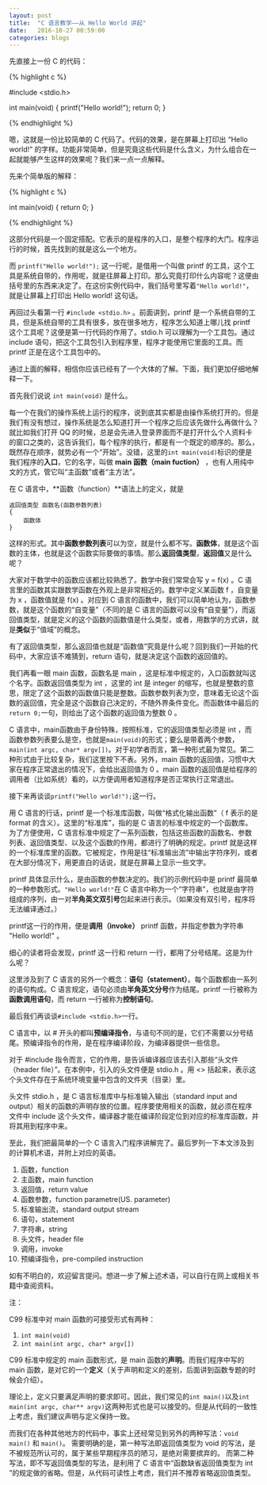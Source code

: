 ```yaml
---
layout:	post
title:	"C 语言教学——从 Hello World 讲起"
date:	2016-10-27 00:59:00
categories:	blogs
---
```


先直接上一份 C 的代码：

{% highlight c %}

#include <stdio.h>

int main(void)
{
    printf("Hello world!");
    return 0;
}

{% endhighlight %}

嗯，这就是一份比较简单的 C 代码了。代码的效果，是在屏幕上打印出 “Hello world!” 的字样。功能非常简单，但是究竟这些代码是什么含义，为什么组合在一起就能够产生这样的效果呢？我们来一点一点解释。

先来个简单版的解释：

{% highlight c %}

int main(void)
{
    return 0;
}

{% endhighlight %}

这部分代码是一个固定搭配。它表示的是程序的入口，是整个程序的大门。程序运行的时候，首先找到的就是这么一个地方。

而 ``printf("Hello world!");`` 这一行呢，是借用一个叫做 printf 的工具，这个工具是系统自带的，作用呢，就是往屏幕上打印。那么究竟打印什么内容呢？这便由括号里的东西来决定了。在这份实例代码中，我们括号里写着``"Hello world!"``，就是让屏幕上打印出 Hello world! 这句话。

再回过头看第一行 ``#include <stdio.h>`` 。前面讲到，printf 是一个系统自带的工具，但是系统自带的工具有很多，放在很多地方，程序怎么知道上哪儿找 printf 这个工具呢？这便是第一行代码的作用了。stdio.h 可以理解为一个工具包。通过 include 语句，把这个工具包引入到程序里，程序才能使用它里面的工具。而 printf 正是在这个工具包中的。

通过上面的解释，相信你应该已经有了一个大体的了解。下面，我们更加仔细地解释一下。

首先我们说说 ``int main(void)`` 是什么。

每一个在我们的操作系统上运行的程序，说到底其实都是由操作系统打开的。但是我们有没有想过，操作系统是怎么知道打开一个程序之后应该先做什么再做什么？就比如我们打开 QQ 的时候，总是会先进入登录界面而不是打开什么个人资料卡的窗口之类的，这告诉我们，每个程序的执行，都是有一个既定的顺序的。那么，既然存在顺序，就势必有一个“开始”。没错，这里的``int main(void)``标识的便是我们程序的**入口**，它的名字，叫做 **main 函数（main fuction）** ，也有人用纯中文的方式，管它叫“主函数”或者“主方法”。

在 C 语言中，**函数（function）**语法上的定义，就是

```
返回值类型 函数名(函数参数列表)
{
    函数体
}
```

这样的形式。其中**函数参数列表**可以为空，就是什么都不写。**函数体**，就是这个函数的主体，也就是这个函数实际要做的事情。那么**返回值类型**，**返回值**又是什么呢？

大家对于数学中的函数应该都比较熟悉了。数学中我们常常会写 y = f(x) 。C 语言里的函数其实跟数学函数在外观上是非常相近的。数学中定义某函数 f ，自变量为 x ，函数值就是 f(x) 。对应到 C 语言的函数中，我们可以简单地认为，函数参数，就是这个函数的“自变量”（不同的是 C 语言的函数可以没有“自变量”），而返回值类型，就是定义的这个函数的函数值是什么类型，或者，用数学的方式讲，就是**类似**于“值域”的概念。

有了返回值类型，那么返回值也就是“函数值”究竟是什么呢？回到我们一开始的代码中，大家应该不难猜到，return 语句，就是决定这个函数的返回值的。

我们再看一眼 main 函数，函数名是 main ，这是标准中规定的，入口函数就叫这个名字。函数返回值类型为 int ，这里的 int 是 integer 的缩写，也就是整数的意思，限定了这个函数的函数值只能是整数。函数参数列表为空，意味着无论这个函数的返回值，完全是这个函数自己决定的，不随外界条件变化。而函数体中最后的``return 0;``一句，则给出了这个函数的返回值为整数 0 。

C 语言中，main函数由于身份特殊，按照标准，它的返回值类型必须是 int ，而函数参数列表要么是空，也就是``main(void)``的形式；要么是带着两个参数，``main(int argc, char* argv[])``。对于初学者而言，第一种形式最为常见。第二种形式由于比较复杂，我们这里按下不表。另外，main 函数的返回值，习惯中大家在程序正常退出的情况下，会给出返回值为 0 。main 函数的返回值是给程序的调用者（比如系统）看的，以方便调用者知道程序是否正常执行正常退出。

接下来再谈谈``printf("Hello world!");``这一行。

用 C 语言的行话，printf 是一个标准库函数，叫做“格式化输出函数”（ f 表示的是 format 的含义）。这里的“标准库”，指的是 C 语言的标准中规定的一个函数库。为了方便使用，C 语言标准中规定了一系列函数，包括这些函数的函数名、参数列表、返回值类型、以及这个函数的作用，都进行了明确的规定。printf 就是这样的一个标准库里的函数。它被规定，作用是往“标准输出流”中输出字符序列，或者在大部分情况下，用更直白的话说，就是在屏幕上显示一些文字。

printf 具体显示什么，是由函数的参数决定的。我们的示例代码中是 printf 最简单的一种参数形式。``"Hello world!"``在 C 语言中称为一个“字符串”，也就是由字符组成的序列，由一对**半角英文双引号**包起来进行表示。（如果没有双引号，程序将无法编译通过。）

printf这一行的作用，便是**调用（invoke）** printf 函数，并指定参数为字符串 "Hello world!" 。

细心的读者将会发现，printf 这一行和 return 一行，都用了分号结尾。这是为什么呢？

这里涉及到了 C 语言的另外一个概念：**语句（statement）**。每个函数都由一系列的语句构成。C 语言规定，语句必须由**半角英文分号**作为结尾。printf 一行被称为**函数调用语句**，而 return 一行被称为**控制语句**。

最后我们再谈谈``#include <stdio.h>``一行。

C 语言中，以 # 开头的都叫**预编译指令**，与语句不同的是，它们不需要以分号结尾。预编译指令的作用，是在程序编译阶段，为编译器提供一些信息。

对于 #include 指令而言，它的作用，是告诉编译器应该去引入那些“头文件（header file）”。在本例中，引入的头文件便是 stdio.h 。用 <> 括起来，表示这个头文件存在于系统环境变量中包含的文件夹（目录）里。

头文件 stdio.h ，是 C 语言标准库中与标准输入输出（standard input and output）相关的函数的声明存放的位置。程序要使用相关的函数，就必须在程序文件中 include 这个头文件，编译器才能在编译阶段定位到对应的标准库函数，并将其用到程序中来。

至此，我们把最简单的一个 C 语言入门程序讲解完了。最后罗列一下本文涉及到的计算机术语，并附上对应的英语。

1. 函数，function
2. 主函数，main function
3. 返回值，return value
4. 函数参数，function parametre(US. parameter)
5. 标准输出流，standard output stream
6. 语句，statement
7. 字符串，string
8. 头文件，header file
9. 调用，invoke
10. 预编译指令，pre-compiled instruction

如有不明白的，欢迎留言提问。想进一步了解上述术语，可以自行在网上或相关书籍中查阅资料。

注：

C99 标准中对 main 函数的可接受形式有两种：

1. ``int main(void)``
2. ``int main(int argc, char* argv[])``

C99 标准中规定的 main 函数形式，是 main 函数的**声明**。而我们程序中写的 main 函数，是对它的一个**定义**（关于声明和定义的差别，后面讲到函数专题的时候会介绍）。

理论上，定义只要满足声明的要求即可。因此，我们常见的``int main()``以及``int main(int argc, char** argv)``这两种形式也是可以接受的。但是从代码的一致性上考虑，我们建议声明与定义保持一致。

而我们在各种其他地方的代码中，事实上还经常见到另外的两种写法：``void main()`` 和 ``main()``。
需要明确的是，第一种写法即返回值类型为 void 的写法，是不被规范所认可的，属于某些早期程序员的陋习，是绝对需要摈弃的。
而第二种写法，即不写返回值类型的写法，是利用了 C 语言中“函数缺省返回值类型为 int ”的规定做的省略。但是，从代码可读性上考虑，我们并不推荐省略返回值类型。
